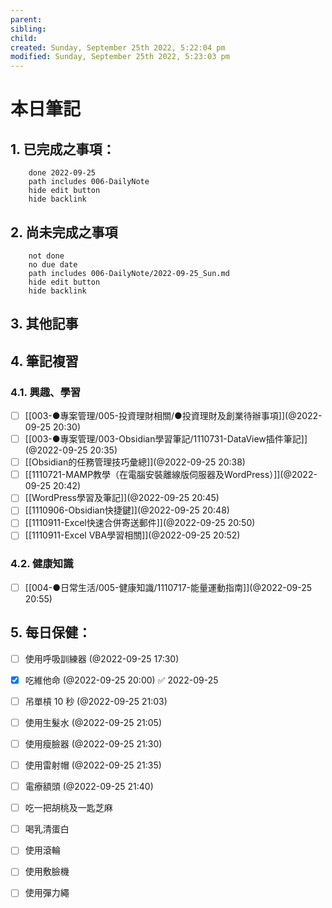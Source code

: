 ```yaml
---
parent: 
sibling: 
child: 
created: Sunday, September 25th 2022, 5:22:04 pm
modified: Sunday, September 25th 2022, 5:23:03 pm
---
```


# 本日筆記


## 1. 已完成之事項：
```tasks
	done 2022-09-25
	path includes 006-DailyNote
	hide edit button 
	hide backlink
```

## 2. 尚未完成之事項
```tasks
	not done
	no due date
	path includes 006-DailyNote/2022-09-25_Sun.md
	hide edit button 
	hide backlink
```

## 3. 其他記事

## 4. 筆記複習
### 4.1. 興趣、學習
- [ ] [[003-●專案管理/005-投資理財相關/●投資理財及創業待辦事項]](@2022-09-25 20:30)
- [ ] [[003-●專案管理/003-Obsidian學習筆記/1110731-DataView插件筆記]](@2022-09-25 20:35)
- [ ] [[Obsidian的任務管理技巧彙總]](@2022-09-25 20:38)
- [ ] [[1110721-MAMP教學（在電腦安裝離線版伺服器及WordPress）]](@2022-09-25 20:42)
- [ ] [[WordPress學習及筆記]](@2022-09-25 20:45)
- [ ] [[1110906-Obsidian快捷鍵]](@2022-09-25 20:48)
- [ ] [[1110911-Excel快速合併寄送郵件]](@2022-09-25 20:50)
- [ ] [[1110911-Excel VBA學習相關]](@2022-09-25 20:52)

### 4.2. 健康知識
- [ ] [[004-●日常生活/005-健康知識/1110717-能量運動指南]](@2022-09-25 20:55)

## 5. 每日保健：
- [ ] 使用呼吸訓練器 (@2022-09-25 17:30)
- [x] 吃維他命 (@2022-09-25 20:00) ✅ 2022-09-25
- [ ] 吊單槓 10 秒 (@2022-09-25 21:03)
- [ ] 使用生髮水 (@2022-09-25 21:05)
- [ ] 使用瘦臉器 (@2022-09-25 21:30)
- [ ] 使用雷射帽 (@2022-09-25 21:35)
- [ ] 電療額頭 (@2022-09-25 21:40)
- [ ] 吃一把胡桃及一匙芝麻
- [ ] 喝乳清蛋白
- [ ] 使用滾輪
- [ ] 使用敷臉機
- [ ] 使用彈力繩


